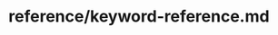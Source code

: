 ---
title: reference/keyword-reference.md
showAuthorInfo: false
redirect_path: /docs/keyword-reference
---
